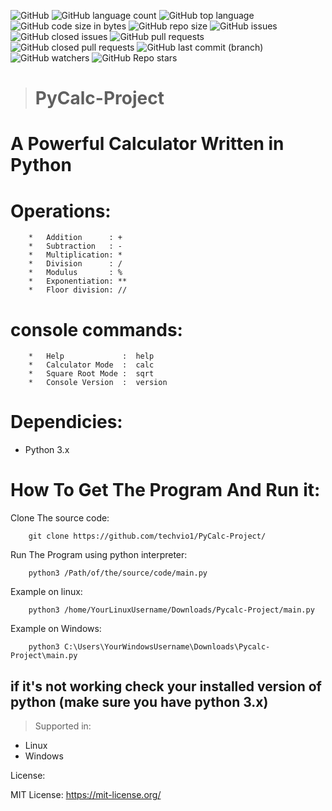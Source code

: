 ![GitHub](https://img.shields.io/github/license/techvio1/Pycalc-Project)
![GitHub language count](https://img.shields.io/github/languages/count/techvio1/Pycalc-Project)
![GitHub top language](https://img.shields.io/github/languages/top/techvio1/Pycalc-Project)
![GitHub code size in bytes](https://img.shields.io/github/languages/code-size/techvio1/Pycalc-Project)
![GitHub repo size](https://img.shields.io/github/repo-size/techvio1/Pycalc-Project)
![GitHub issues](https://img.shields.io/github/issues/techvio1/Pycalc-Project?color=red)
![GitHub closed issues](https://img.shields.io/github/issues-closed/techvio1/Pycalc-Project)
![GitHub pull requests](https://img.shields.io/github/issues-pr/techvio1/Pycalc-Project?color=red)
![GitHub closed pull requests](https://img.shields.io/github/issues-pr-closed/techvio1/Pycalc-Project)
![GitHub last commit (branch)](https://img.shields.io/github/last-commit/techvio1/Pycalc-Project/CLI-Stable)
![GitHub watchers](https://img.shields.io/github/watchers/techvio1/Pycalc-Project?style=social)
![GitHub Repo stars](https://img.shields.io/github/stars/techvio1/Pycalc-Project?style=social)

> # PyCalc-Project

# A Powerful Calculator Written in Python

# Operations:

        *   Addition      : +
        *   Subtraction   : -
        *   Multiplication: *
        *   Division      : /   
        *   Modulus       : %
        *   Exponentiation: **   
        *   Floor division: //   

# console commands:

        *   Help             :  help
        *   Calculator Mode  :  calc
        *   Square Root Mode :  sqrt
        *   Console Version  :  version
# Dependicies: #
*   Python 3.x

# How To Get The Program And Run it:

Clone The source code:

        git clone https://github.com/techvio1/PyCalc-Project/
        
Run The Program using python interpreter:

        python3 /Path/of/the/source/code/main.py

Example on linux:

        python3 /home/YourLinuxUsername/Downloads/Pycalc-Project/main.py
        
Example on Windows:

        python3 C:\Users\YourWindowsUsername\Downloads\Pycalc-Project\main.py

## if it's not working check your installed version of python (make sure you have python 3.x)

> Supported in:

*   Linux
*   Windows

License:

MIT License: https://mit-license.org/
